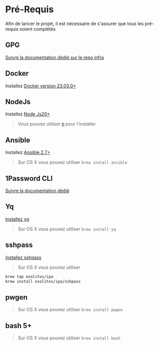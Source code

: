 # Pré-Requis

Afin de lancer le projet, il est nécessaire de s'assurer que tous les pré-requis soient complétés

## GPG

[Suivre la documentation dédié sur le repo infra](https://github.com/mission-apprentissage/ij-infra/blob/main/docs/gpg.md)

## Docker

Installez [Docker version 23.03.0+](https://docs.docker.com/engine/install/)

## NodeJs

Installez [Node Js20+](https://nodejs.org/en/download)

> Vous pouvez utiliser [n](https://github.com/tj/n#third-party-installers) pour l'installer.

## Ansible

Installez [Ansible 2.7+](https://docs.ansible.com/ansible/latest/installation_guide/intro_installation.html)

> Sur OS X vous pouvez utiliser `brew install ansible`

## 1Password CLI

[Suivre la documentation dédié](./1password.md)

## Yq

[Installez yq](https://github.com/mikefarah/yq)

> Sur OS X vous pouvez utiliser `brew install yq`

## sshpass

[Installez sshpass](https://www.linuxtricks.fr/wiki/ssh-sshpass-la-connexion-ssh-par-mot-de-passe-non-interactive)

> Sur OS X vous pouvez utiliser

```bash
brew tap esolitos/ipa
brew install esolitos/ipa/sshpass
```

## pwgen

> Sur OS X vous pouvez utiliser `brew install pwgen`

## bash 5+

> Sur OS X vous pouvez utiliser `brew install bash`
